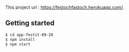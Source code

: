 This project url : https://festochfastoch.herokuapp.com/.


## Getting started

```bash
$ cd app-festit-09-20 
$ npm install
$ npm start
```
